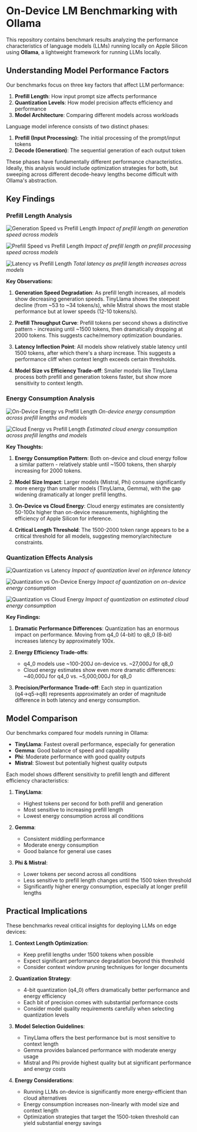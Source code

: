 # On-Device LM Benchmarking with Ollama

This repository contains benchmark results analyzing the performance characteristics of language models (LLMs) running locally on Apple Silicon using **Ollama**, a lightweight framework for running LLMs locally.

## Understanding Model Performance Factors

Our benchmarks focus on three key factors that affect LLM performance:

1. **Prefill Length**: How input prompt size affects performance
2. **Quantization Levels**: How model precision affects efficiency and performance
3. **Model Architecture**: Comparing different models across workloads

Language model inference consists of two distinct phases:

1. **Prefill (Input Processing)**: The initial processing of the prompt/input tokens
2. **Decode (Generation)**: The sequential generation of each output token

These phases have fundamentally different performance characteristics. Ideally, this analysis would include optimization strategies for both, but sweeping across different decode-heavy lengths become difficult with Ollama's abstraction.

## Key Findings

### Prefill Length Analysis

![Generation Speed vs Prefill Length](visualizations/prefill_results/input_length_vs_generation_tokens.png)
*Impact of prefill length on generation speed across models*

![Prefill Speed vs Prefill Length](visualizations/prefill_results/input_length_vs_prefill_tokens.png)
*Impact of prefill length on prefill processing speed across models*

![Latency vs Prefill Length](visualizations/prefill_results/prefill_vs_latency.png)
*Total latency as prefill length increases across models*

**Key Observations:**

1. **Generation Speed Degradation**: As prefill length increases, all models show decreasing generation speeds. TinyLlama shows the steepest decline (from ~53 to ~34 tokens/s), while Mistral shows the most stable performance but at lower speeds (12-10 tokens/s).

2. **Prefill Throughput Curve**: Prefill tokens per second shows a distinctive pattern - increasing until ~1500 tokens, then dramatically dropping at 2000 tokens. This suggests cache/memory optimization boundaries.

3. **Latency Inflection Point**: All models show relatively stable latency until 1500 tokens, after which there's a sharp increase. This suggests a performance cliff when context length exceeds certain thresholds.

4. **Model Size vs Efficiency Trade-off**: Smaller models like TinyLlama process both prefill and generation tokens faster, but show more sensitivity to context length.

### Energy Consumption Analysis

![On-Device Energy vs Prefill Length](visualizations/prefill_results/prefill_vs_on_device_energy.png)
*On-device energy consumption across prefill lengths and models*

![Cloud Energy vs Prefill Length](visualizations/prefill_results/prefill_vs_cloud_energy.png)
*Estimated cloud energy consumption across prefill lengths and models*

**Key Thoughts:**

1. **Energy Consumption Pattern**: Both on-device and cloud energy follow a similar pattern - relatively stable until ~1500 tokens, then sharply increasing for 2000 tokens.

2. **Model Size Impact**: Larger models (Mistral, Phi) consume significantly more energy than smaller models (TinyLlama, Gemma), with the gap widening dramatically at longer prefill lengths.

3. **On-Device vs Cloud Energy**: Cloud energy estimates are consistently 50-100x higher than on-device measurements, highlighting the efficiency of Apple Silicon for inference.

4. **Critical Length Threshold**: The 1500-2000 token range appears to be a critical threshold for all models, suggesting memory/architecture constraints.

### Quantization Effects Analysis

![Quantization vs Latency](visualizations/quant_results/quantization_vs_latency.png)
*Impact of quantization level on inference latency*

![Quantization vs On-Device Energy](visualizations/quant_results/quantization_vs_on_device.png)
*Impact of quantization on on-device energy consumption*

![Quantization vs Cloud Energy](visualizations/quant_results/quantization_cloud_energy.png)
*Impact of quantization on estimated cloud energy consumption*

**Key Findings:**

1. **Dramatic Performance Differences**: Quantization has an enormous impact on performance. Moving from q4_0 (4-bit) to q8_0 (8-bit) increases latency by approximately 100x.

2. **Energy Efficiency Trade-offs**: 
   - q4_0 models use ~100-200J on-device vs. ~27,000J for q8_0
   - Cloud energy estimates show even more dramatic differences: ~40,000J for q4_0 vs. ~5,000,000J for q8_0

3. **Precision/Performance Trade-off**: Each step in quantization (q4→q5→q8) represents approximately an order of magnitude difference in both latency and energy consumption.

## Model Comparison

Our benchmarks compared four models running in Ollama:

- **TinyLlama**: Fastest overall performance, especially for generation
- **Gemma**: Good balance of speed and capability
- **Phi**: Moderate performance with good quality outputs
- **Mistral**: Slowest but potentially highest quality outputs

Each model shows different sensitivity to prefill length and different efficiency characteristics:

1. **TinyLlama**: 
   - Highest tokens per second for both prefill and generation
   - Most sensitive to increasing prefill length
   - Lowest energy consumption across all conditions

2. **Gemma**:
   - Consistent middling performance
   - Moderate energy consumption
   - Good balance for general use cases

3. **Phi & Mistral**:
   - Lower tokens per second across all conditions
   - Less sensitive to prefill length changes until the 1500 token threshold
   - Significantly higher energy consumption, especially at longer prefill lengths

## Practical Implications

These benchmarks reveal critical insights for deploying LLMs on edge devices:

1. **Context Length Optimization**: 
   - Keep prefill lengths under 1500 tokens when possible
   - Expect significant performance degradation beyond this threshold
   - Consider context window pruning techniques for longer documents

2. **Quantization Strategy**: 
   - 4-bit quantization (q4_0) offers dramatically better performance and energy efficiency
   - Each bit of precision comes with substantial performance costs
   - Consider model quality requirements carefully when selecting quantization levels

3. **Model Selection Guidelines**:
   - TinyLlama offers the best performance but is most sensitive to context length
   - Gemma provides balanced performance with moderate energy usage
   - Mistral and Phi provide highest quality but at significant performance and energy costs

4. **Energy Considerations**:
   - Running LLMs on-device is significantly more energy-efficient than cloud alternatives
   - Energy consumption increases non-linearly with model size and context length
   - Optimization strategies that target the 1500-token threshold can yield substantial energy savings
